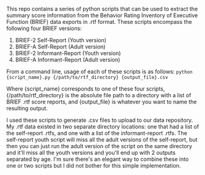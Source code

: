 This repo contains a series of python scripts that can be used to extract the summary score information from the Behavior Rating Inventory of Executive Function (BRIEF) data exports in .rtf format. These scripts encompass the following four BRIEF versions:

1. BRIEF-2 Self-Report (Youth version)
2. BRIEF-A Self-Report (Adult version)
3. BRIEF-2 Informant-Report (Youth version)
4. BRIEF-A Informant-Report (Adult version)

From a command line, usage of each of these scripts is as follows: `python {script_name}.py {/path/to/rtf_directory} {output_file}.csv`

Where {script_name} corresponds to one of these four scripts, {/path/to/rtf_directory} is the absolute file path to a directory with a list of BRIEF .rtf score reports, and {output_file} is whatever you want to name the resulting output.

I used these scripts to generate .csv files to upload to our data repository. My .rtf data existed in two separate directory locations: one that had a list of the self-report .rtfs, and one with a list of the informant-report .rtfs. The self-report youth script will miss all the adult versions of the self-report, but then you can just run the adult version of the script on the same directory and it'll miss all the youth versions and you'll end up with 2 outputs separated by age. I'm sure there's an elegant way to combine these into one or two scripts but I did not bother for this simple implementation. 
